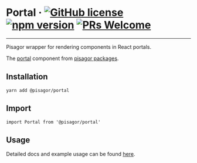 # Portal &middot; [![GitHub license](https://img.shields.io/badge/license-MIT-blue.svg)](https://github.com/facebook/react/blob/master/LICENSE) [![npm version](https://img.shields.io/npm/v/react.svg?style=flat)](https://www.npmjs.com/package/react) [![PRs Welcome](https://img.shields.io/badge/PRs-welcome-brightgreen.svg)](https://reactjs.org/docs/how-to-contribute.html#your-first-pull-request)

---

Pisagor wrapper for rendering components in React portals.

The [portal](https://pisagor.com/components/portal) component from [pisagor packages](https://pisagor.com).

## Installation

    yarn add @pisagor/portal

## Import
  
    import Portal from '@pisagor/portal'
  

## Usage

Detailed docs and example usage can be found [here](https://pisagor.com/components/portal).
